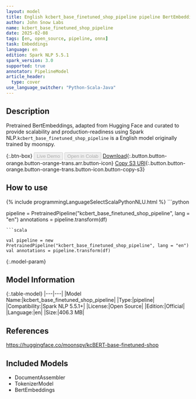 ```yaml
---
layout: model
title: English kcbert_base_finetuned_shop_pipeline pipeline BertEmbeddings from moonspy
author: John Snow Labs
name: kcbert_base_finetuned_shop_pipeline
date: 2025-02-08
tags: [en, open_source, pipeline, onnx]
task: Embeddings
language: en
edition: Spark NLP 5.5.1
spark_version: 3.0
supported: true
annotator: PipelineModel
article_header:
  type: cover
use_language_switcher: "Python-Scala-Java"
---
```


## Description

Pretrained BertEmbeddings, adapted from Hugging Face and curated to provide scalability and production-readiness using Spark NLP.`kcbert_base_finetuned_shop_pipeline` is a English model originally trained by moonspy.

{:.btn-box}
<button class="button button-orange" disabled>Live Demo</button>
<button class="button button-orange" disabled>Open in Colab</button>
[Download](https://s3.amazonaws.com/auxdata.johnsnowlabs.com/public/models/kcbert_base_finetuned_shop_pipeline_en_5.5.1_3.0_1739014617912.zip){:.button.button-orange.button-orange-trans.arr.button-icon}
[Copy S3 URI](s3://auxdata.johnsnowlabs.com/public/models/kcbert_base_finetuned_shop_pipeline_en_5.5.1_3.0_1739014617912.zip){:.button.button-orange.button-orange-trans.button-icon.button-copy-s3}

## How to use



<div class="tabs-box" markdown="1">
{% include programmingLanguageSelectScalaPythonNLU.html %}
```python

pipeline = PretrainedPipeline("kcbert_base_finetuned_shop_pipeline", lang = "en")
annotations =  pipeline.transform(df)   

```
```scala

val pipeline = new PretrainedPipeline("kcbert_base_finetuned_shop_pipeline", lang = "en")
val annotations = pipeline.transform(df)

```
</div>

{:.model-param}
## Model Information

{:.table-model}
|---|---|
|Model Name:|kcbert_base_finetuned_shop_pipeline|
|Type:|pipeline|
|Compatibility:|Spark NLP 5.5.1+|
|License:|Open Source|
|Edition:|Official|
|Language:|en|
|Size:|406.3 MB|

## References

https://huggingface.co/moonspy/kcBERT-base-finetuned-shop

## Included Models

- DocumentAssembler
- TokenizerModel
- BertEmbeddings